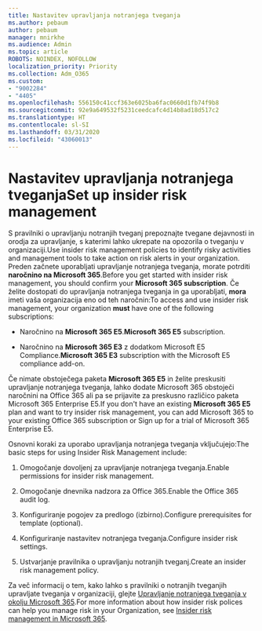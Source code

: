 ```yaml
---
title: Nastavitev upravljanja notranjega tveganja
ms.author: pebaum
author: pebaum
manager: mnirkhe
ms.audience: Admin
ms.topic: article
ROBOTS: NOINDEX, NOFOLLOW
localization_priority: Priority
ms.collection: Adm_O365
ms.custom:
- "9002284"
- "4405"
ms.openlocfilehash: 556150c41ccf363e6025ba6fac0660d1fb74f9b8
ms.sourcegitcommit: 92e9a649532f5231ceedcafc4d14b8ad18d517c2
ms.translationtype: HT
ms.contentlocale: sl-SI
ms.lasthandoff: 03/31/2020
ms.locfileid: "43060013"
---
```

# <a name="set-up-insider-risk-management"></a><span data-ttu-id="81502-102">Nastavitev upravljanja notranjega tveganja</span><span class="sxs-lookup"><span data-stu-id="81502-102">Set up insider risk management</span></span>

<span data-ttu-id="81502-103">S pravilniki o upravljanju notranjih tveganj prepoznajte tvegane dejavnosti in orodja za upravljanje, s katerimi lahko ukrepate na opozorila o tveganju v organizaciji.</span><span class="sxs-lookup"><span data-stu-id="81502-103">Use insider risk management policies to identify risky activities and management tools to take action on risk alerts in your organization.</span></span> <span data-ttu-id="81502-104">Preden začnete uporabljati upravljanje notranjega tveganja, morate potrditi **naročnino na Microsoft 365**.</span><span class="sxs-lookup"><span data-stu-id="81502-104">Before you get started with insider risk management, you should confirm your **Microsoft 365 subscription**.</span></span> <span data-ttu-id="81502-105">Če želite dostopati do upravljanja notranjega tveganja in ga uporabljati, **mora** imeti vaša organizacija eno od teh naročnin:</span><span class="sxs-lookup"><span data-stu-id="81502-105">To access and use insider risk management, your organization **must** have one of the following subscriptions:</span></span>

- <span data-ttu-id="81502-106">Naročnino na **Microsoft 365 E5**.</span><span class="sxs-lookup"><span data-stu-id="81502-106">**Microsoft 365 E5** subscription.</span></span>

- <span data-ttu-id="81502-107">Naročnino na **Microsoft 365 E3** z dodatkom Microsoft E5 Compliance.</span><span class="sxs-lookup"><span data-stu-id="81502-107">**Microsoft 365 E3** subscription with the Microsoft E5 compliance add-on.</span></span>

<span data-ttu-id="81502-108">Če nimate obstoječega paketa **Microsoft 365 E5** in želite preskusiti upravljanje notranjega tveganja, lahko dodate Microsoft 365 obstoječi naročnini na Office 365 ali pa se prijavite za preskusno različico paketa Microsoft 365 Enterprise E5.</span><span class="sxs-lookup"><span data-stu-id="81502-108">If you don't have an existing **Microsoft 365 E5** plan and want to try insider risk management, you can add Microsoft 365 to your existing Office 365 subscription or Sign up for a trial of Microsoft 365 Enterprise E5.</span></span>

<span data-ttu-id="81502-109">Osnovni koraki za uporabo upravljanja notranjega tveganja vključujejo:</span><span class="sxs-lookup"><span data-stu-id="81502-109">The basic steps for using Insider Risk Management include:</span></span>

1. <span data-ttu-id="81502-110">Omogočanje dovoljenj za upravljanje notranjega tveganja.</span><span class="sxs-lookup"><span data-stu-id="81502-110">Enable permissions for insider risk management.</span></span>

2. <span data-ttu-id="81502-111">Omogočanje dnevnika nadzora za Office 365.</span><span class="sxs-lookup"><span data-stu-id="81502-111">Enable the Office 365 audit log.</span></span>

3. <span data-ttu-id="81502-112">Konfiguriranje pogojev za predlogo (izbirno).</span><span class="sxs-lookup"><span data-stu-id="81502-112">Configure prerequisites for template (optional).</span></span>

4. <span data-ttu-id="81502-113">Konfiguriranje nastavitev notranjega tveganja.</span><span class="sxs-lookup"><span data-stu-id="81502-113">Configure insider risk settings.</span></span>

5. <span data-ttu-id="81502-114">Ustvarjanje pravilnika o upravljanju notranjih tveganj.</span><span class="sxs-lookup"><span data-stu-id="81502-114">Create an insider risk management policy.</span></span>

<span data-ttu-id="81502-115">Za več informacij o tem, kako lahko s pravilniki o notranjih tveganjih upravljate tveganja v organizaciji, glejte [Upravljanje notranjega tveganja v okolju Microsoft 365](https://go.microsoft.com/fwlink/?linkid=2123907).</span><span class="sxs-lookup"><span data-stu-id="81502-115">For more information about how insider risk polices can help you manage risk in your Organization, see [Insider risk management in Microsoft 365](https://go.microsoft.com/fwlink/?linkid=2123907).</span></span>
